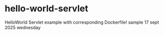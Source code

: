 # hello-world-servlet
HelloWorld Servlet example with corresponding Dockerfile!
sample
17 sept 2025 wednesday
